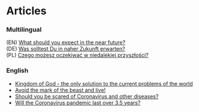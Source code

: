 # Articles
### Multilingual
(EN) [What should you expect in the near future?](./near-future.md#what-should-you-expect-in-the-near-future)  
(DE) [Was solltest Du in naher Zukunft erwarten?](./near-future-de.md#was-solltest-du-in-naher-zukunft-erwarten)  
(PL) [Czego możesz oczekiwać w niedalekiej przyszłości?](./near-future-pl.md#czego-możesz-oczekiwać-w-niedalekiej-przyszłości)  

### English
* [Kingdom of God - the only solution to the current problems of the world](./kingdom-of-god.md#kingdom-of-god---the-only-solution-to-the-current-problems-of-the-world)
* [Avoid the mark of the beast and live!](https://github.com/jonatan-kazmierczak/articles/blob/master/mark-of-the-beast.md#avoid-the-mark-of-the-beast-and-live)
* [Should you be scared of Coronavirus and other diseases?](./scary-diseases.md#should-you-be-scared-of-coronavirus-and-other-diseases)  
* [Will the Coronavirus pandemic last over 3.5 years?](./pandemic-2020.md#will-the-coronavirus-disease-pandemic-last-over-35-years)  
